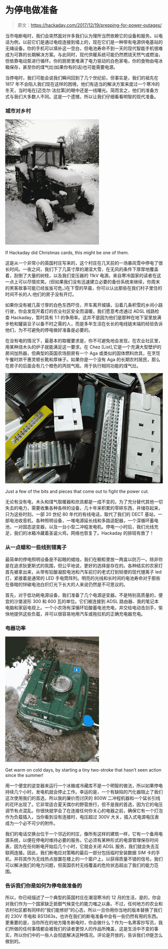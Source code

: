 # 为停电做准备

> 原文：<https://hackaday.com/2017/12/19/prepping-for-power-outages/>

当市电断电时，我们会突然面对许多我们认为理所当然依赖它的设备和服务。以电话为例，以前它们是通过电缆连接到墙上的，现在它们是一种带有电源供电基站的无绳设备。你的手机可以填补这一空白，但电池寿命不到一天的现代智能手机很难成为可靠的长期解决方案。与此同时，现代供暖系统可能仍然燃烧天然气或燃油，但依靠电动泵进行循环。你的厨房里堆满了电力驱动的白色家电，你的食物由电冰箱保存，甚至你的煤气灶(如果你有的话)也可能需要电源。

当停电时，我们可能会说我们瞬间回到了几个世纪前，但事实是，我们的祖先在 1817 年不会陷入我们现在这样的困境，他们有适当的解决方案来度过一个寒冷的冬天，当时电在[迈克尔·法拉第]的眼中还是一线曙光。简而言之，他们的准备方式与我们大多数人不同。这是一个遗憾，所以让我们仔细看看明智的现代准备。

### 城市对乡村

[![If Hackaday did Christmas cards, this might be one of them.](img/1c3e50cf998a5de9a15f72da9c427105.png)](https://hackaday.com/wp-content/uploads/2017/12/emrgency-power-tractor.jpg)

If Hackaday did Christmas cards, this might be one of them.

这是从一个非常小的英国村庄写来的，这个村庄在几天前的一场暴风雪中停电了很长时间。一夜之间，我们下了几英寸厚的潮湿大雪，在无风的条件下厚厚地覆盖着，刮倒了大量的树枝，以及我们变压器的 11kV 电源。来自寒冷国家的读者在这一点上可以尽情欢笑。(但如果我们没有迅速建立必要的备份系统来继续，你周末的黑客故事可能已经岌岌可危。)在下雪的早晨，你可以认出那些在我们村子里住的时间不长的人:他们的房子没有开灯。

如果你没有被几英寸厚的白色东西吓住，开车离开城镇，沿着几条积雪的乡间小路行驶，你会发现开着灯的农业社区安全而温暖，我们愿意考虑通过 ADSL 线路检查 Hackaday，暂时具有 1:1 的争用率。这并不是因为他们是那种在地下室里放满步枪和罐装豆子以备不时之需的人，而是多年生活在长长的电线链末端的经验告诉他们，为不可避免的停电做好准备是必要的。

在没有电的情况下，最基本的取暖要求是，你不可避免地会发现，在农业社区里，用某种烧木头的炉子就能满足这一要求。在 Chez [List],它是一个充满大型壁炉的房间加热器，但典型的英国农场厨房有一个 Aga 或类似的固体燃料炊具，在烹饪午餐时烘干惠灵顿长靴和厚袜子。如果你是一个没有 Aga 的长期农村居民，那么在房子的后面会有几个橙色的丙烷气瓶，用于执行相同功能的煤气灶。

[![Just a few of the bits and pieces that come out to fight the power cut.](img/70e7e25f63ad25ec109460d2cb7c31be.png)](https://hackaday.com/wp-content/uploads/2017/12/emrgency-power-parts-selection.jpg)

Just a few of the bits and pieces that come out to fight the power cut.

无论有没有电，木头和煤气取暖器和炊具都是一成不变的。为了充分替代其他一切失去的电力，需要收集各种各样的设备，几十年来积累的零碎东西，并储存起来，只为这些时刻。一部 20 世纪 80 年代的有线电话，取代了我们的 DECT 基站，一部电池收音机，各种照明设备，一堆电源延长线和多路适配器，一个深循环蓄电池，一对固态逆变器，以及一台小型二冲程发电机。停电一小时后，我们光线充足，我们的冰箱冷藏着圣诞火鸡，网络也恢复了。Hackaday 的排班有救了！

### 从一点蜡和一些线到锂离子

最简单的停电照明设备是不起眼的蜡烛，我们在橱柜里放一两盒以防万一。除非你是在追求狄更斯式的氛围，但公平地说，更好的选择是存在的。各种结实的农家灯首先被拿出来，从带有铅酸凝胶电池和汽车前灯的老式灯到轻便的现代锂离子 led 灯，紧接着是通常的 LED 手电筒阵列。明亮的光线和长时间的电池寿命对于那些在昏暗的锌碳电池白炽灯光下长大的人来说仍然是不可思议的。

首先，对于低功耗电源设备，我们准备了几个电源逆变器。不是特别高质量的，便宜的沙堡波形 300 和 600 瓦的单位。它们被连接到 ADSL 路由器、我的笔记本电脑和家庭电视上。一个小农场有深循环铅酸蓄电池充电，并交给电动击剑手，愉快地提供这些负载，并可以很容易地用汽车或拖拉机的正确充电器充电。

### 电器功率

[![Get warm on cold days, by starting a tiny two-stroke that hasn't seen action since the summer!](img/c30e9e5a92b3360f0c0b2a6bfc1402f0.png)](https://hackaday.com/wp-content/uploads/2017/12/emrgency-power-generator.jpg)

Get warm on cold days, by starting a tiny two-stroke that hasn’t seen action since the summer!

用一个便宜的逆变器来运行一个冰箱或冷藏库不是一个明智的做法，所以如果停电持续几个小时，发电机就会停止工作。幸运的是，一个有缺陷的汽化器阻止了我们这次使用我们的首选，所以我的廉价而讨厌的 800W 二冲程机器和一个延长引线的花环出现了。它非常适合夏天偶尔的野营旅行，但不是我的首选，因为它的电压调节有点混乱。你很快就学会了在连接任何你关心的电器之前，确保它有一个灯泡作为负载插入，当你看到没有连接时，电压超过 300V 大关，插入式电源电压表成为一个必不可少的附件。

我们的电话交换台位于一个邻近的村庄，像所有这样的建筑一样，它有一个备用电源系统，以便在停电时维持必要的服务。它必须有某种形式的电源管理保存时间表，因为在任何断电开始后几个小时，它就会关闭 ADSL 服务，我们就会失去互联网连接。因此，我们断电应对策略的最后一部分包括临时安装数据 SIM 卡的手机，并将其作为无线热点放置在楼上的一个窗户上，以获得质量不错的信号。我们可以解决我们的电力问题，但英国农村无线覆盖的危险状态超出了我们的能力范围。

### 告诉我们你是如何为停电做准备的

所以，你已经描述了一个典型的英国村庄在潮湿寒冷的 12 月的生活，是的，你会对我们作为一个国家缺乏抵御气候变化的能力嗤之以鼻。不过，任何地方的农业和农村社区都有同样的“我们能修好”的心态，所以一旦你用你当地的版本替换了我们的 230V 市电和 BS1363s，也许在我们的断电准备中会有一些仍然有用的东西。更重要的是，当你所在的地方隆冬断电时，你会做什么？作为一名黑客抄写员，我们所做的任何事情都会被我们的读者更惊人的作品所掩盖，这是生活中不变的事实，所以你们中的一些人会彻底解决这种情况。评论是开放的，告诉我们*你*是怎么做到的。